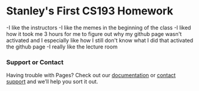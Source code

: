 # Stanley's First CS193 Homework

-I like the instructors
-I like the memes in the beginning of the class
-I liked how it took me 3 hours for me to figure out why my github page wasn't activated and I especially like how I still don't know what I did that activated the github page
-I really like the lecture room







### Support or Contact

Having trouble with Pages? Check out our [documentation](https://help.github.com/categories/github-pages-basics/) or [contact support](https://github.com/contact) and we’ll help you sort it out.
